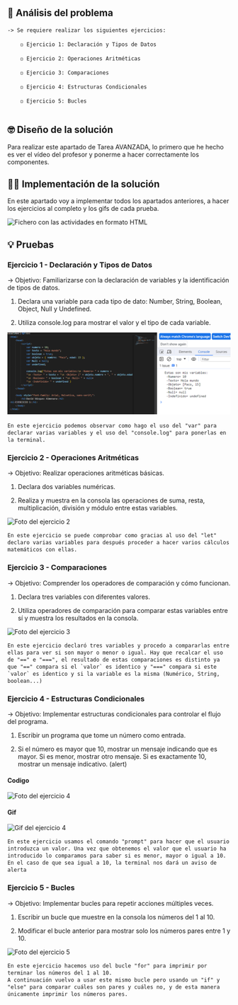 ## 🤔 Análisis del problema
```
-> Se requiere realizar los siguientes ejercicios:

    ◽ Ejercicio 1: Declaración y Tipos de Datos

    ◽ Ejercicio 2: Operaciones Aritméticas

    ◽ Ejercicio 3: Comparaciones

    ◽ Ejercicio 4: Estructuras Condicionales

    ◽ Ejercicio 5: Bucles


```


## 🤓 Diseño de la solución
Para realizar este apartado de Tarea AVANZADA, lo primero que he hecho es ver el vídeo del profesor y ponerme a hacer correctamente los
componentes.

## 👨‍🎓 Implementación de la solución
En este apartado voy a implementar todos los apartados anteriores, a hacer los ejercicios al completo y los gifs de cada
prueba.

![Fichero con las actividades en formato HTML](../fotos/Captura1.PNG)

## 💡 Pruebas

### Ejercicio 1 - Declaración y Tipos de Datos
-> Objetivo: Familiarizarse con la declaración de variables y la identificación de tipos de datos.

1. Declara una variable para cada tipo de dato: Number, String, Boolean, Object, Null y Undefined.

2. Utiliza console.log para mostrar el valor y el tipo de cada variable.

![Foto del ejercicio 1](https://github.com/Dvazalm/DAWEC/blob/bcf9d62ff35d8de7503c9c49f0211c773e84d1cb/T1/SPRINT1/fotos/FotoEjer1.png)

```
En este ejercicio podemos observar como hago el uso del "var" para declarar varias variables y el uso del "console.log" para ponerlas en la terminal.
```
### Ejercicio 2 - Operaciones Aritméticas
-> Objetivo: Realizar operaciones aritméticas básicas.

1. Declara dos variables numéricas.

2. Realiza y muestra en la consola las operaciones de suma, resta, multiplicación, división y módulo entre estas variables.

![Foto del ejercicio 2](https://github.com/Dvazalm/DAWEC/tree/50992cb3930944c24472ca7da30b37a359bcbe97/T1/SPRINT1/fotos/FotoEjer2.png)
```
En este ejercicio se puede comprobar como gracias al uso del "let" declaro varias variables para después proceder a hacer varios cálculos matemáticos con ellas.
```
### Ejercicio 3 - Comparaciones

-> Objetivo: Comprender los operadores de comparación y cómo funcionan.

1. Declara tres variables con diferentes valores.

2. Utiliza operadores de comparación para comparar estas variables entre sí y muestra los resultados en la consola.

![Foto del ejercicio 3](https://github.com/Dvazalm/DAWEC/tree/50992cb3930944c24472ca7da30b37a359bcbe97/T1/SPRINT1/fotos/FotoEjer3.png)

```
En este ejercicio declaró tres variables y procedo a compararlas entre ellas para ver si son mayor o menor o igual. Hay que recalcar el uso de "==" e "===", el resultado de estas comparaciones es distinto ya que "==" compara si el `valor` es identico y "===" compara si este `valor` es identico y si la variable es la misma (Numérico, String, boolean...)
```
### Ejercicio 4 - Estructuras Condicionales

-> Objetivo: Implementar estructuras condicionales para controlar el flujo del programa.

1. Escribir un programa que tome un número como entrada.

2. Si el número es mayor que 10, mostrar un mensaje indicando que es mayor. Si es menor, mostrar otro mensaje. Si es exactamente 10, mostrar un mensaje indicativo. (alert)

#### Codigo
![Foto del ejercicio 4](https://github.com/Dvazalm/DAWEC/tree/50992cb3930944c24472ca7da30b37a359bcbe97/T1/SPRINT1/fotos/FotoEjer4.png)

#### Gif
![Gif del ejercicio 4](https://github.com/Dvazalm/DAWEC/tree/50992cb3930944c24472ca7da30b37a359bcbe97/T1/SPRINT1/fotos/GirEjer4.gif)
```
En este ejercicio usamos el comando "prompt" para hacer que el usuario introduzca un valor. Una vez que obtenemos el valor que el usuario ha introducido lo comparamos para saber si es menor, mayor o igual a 10.
En el caso de que sea igual a 10, la terminal nos dará un aviso de alerta
```
### Ejercicio 5 - Bucles

-> Objetivo: Implementar bucles para repetir acciones múltiples veces.

1. Escribir un bucle que muestre en la consola los números del 1 al 10.

2. Modificar el bucle anterior para mostrar solo los números pares entre 1 y 10.


![Foto del ejercicio 5](https://github.com/Dvazalm/DAWEC/tree/50992cb3930944c24472ca7da30b37a359bcbe97/T1/SPRINT1/fotos/FotoEjer5.png)

```
En este ejercicio hacemos uso del bucle "for" para imprimir por terminar los números del 1 al 10. 
A continuación vuelvo a usar este mismo bucle pero usando un "if" y "else" para comparar cuáles son pares y cuáles no, y de esta manera únicamente imprimir los números pares.
```
